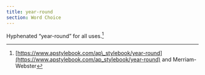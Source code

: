 ```yaml
---
title: year-round
section: Word Choice
---
```

Hyphenated “year-round” for all uses.[^77]

[^77]: [https://www.apstylebook.com/ap\_stylebook/year-round](https://www.apstylebook.com/ap_stylebook/year-round) and Merriam-Webster